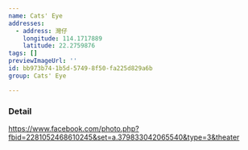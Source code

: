 ```yaml
---
name: Cats' Eye
addresses:
  - address: 灣仔
    longitude: 114.1717889
    latitude: 22.2759876
tags: []
previewImageUrl: ''
id: bb973b74-1b5d-5749-8f50-fa225d829a6b
group: Cats' Eye

---
```

### Detail
https://www.facebook.com/photo.php?fbid=2281052468610245&set=a.379833042065540&type=3&theater

